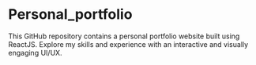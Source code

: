 # Personal_portfolio
This GitHub repository contains a personal portfolio website built using ReactJS. Explore my skills and experience with an interactive and visually engaging UI/UX.

